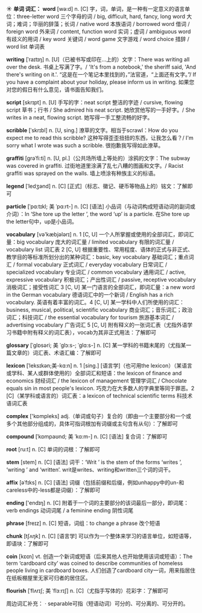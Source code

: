 ☀ <span class="category">**单词 词汇：**</span>
<span class="vocabulary">**word**</span> [wə:d] 
<span class="definition">n. [C] 字，词，单词，是一种有一定意义的语言单位：</span>three-letter word 三个字母的词 / big, difficult, hard, fancy, long word 大词；难词；华丽的辞藻；长词 / native word 本族语词 / borrowed word 借词 / foreign word 外来词 / content, function word 实词；虚词 / ambiguous word 有歧义的用词 / key word 关键词 / word game 文字游戏 / word choice 措辞 / word list 单词表
                      
<span class="vocabulary">**writing**</span> [ˈraɪtɪŋ]
<span class="definition">n. [U]（已被书写或印在…上的）文字：</span>There was writing all over the desk. 书桌上写满了字。/ 'It's from a notebook,' the sheriff said, 'And there's writing on it.'. “这是在一个笔记本里找到的，”法官道，“上面还有文字。”/ If you have a complaint about your holiday, please inform us in writing. 如果您对您的假日有什么意见，请书面告知我们。

<span class="vocabulary">**script**</span> [skrɪpt]
<span class="definition">n.  [U] 手写的字：</span>neat script 整洁的字迹 / cursive, flowing script 草书；行书 / She admired his neat script. 她欣赏他写的一手好字。/ She writes in a neat, flowing script. 她写得一手工整流畅的好字。
                      
<span class="vocabulary">**scribble**</span> [ˈskrɪbl]
<span class="definition">n. [U, sing.] 潦草的文字。相当于scrawl：</span>How do you expect me to read this scribble? 这种写得歪歪扭扭的东西，让我怎么看？/ I'm sorry what I wrote was such a scribble. 很抱歉我写得如此潦草。
     
<span class="vocabulary">**graffiti**</span> [grəˈfi:ti]
<span class="definition">n. [U, pl.]（公共场所墙上等处的）涂鸦的文字：</span>The subway was covered in graffiti. 过街地道里涂满了乱七八糟的图画和文字。/ Racist graffiti was sprayed on the walls. 墙上喷涂有种族主义的标语。
           
<span class="vocabulary">**legend**</span> [ˈledʒənd]
<span class="definition">n. [C] [正式]（标志、徽记、硬币等物品上的）铭文：</span>了解即可

<span class="vocabulary">**particle**</span> [ˈpɑ:tɪkl; 美 ˈpɑ:rt-]
<span class="definition">n. [C] [语法] 小品词（与动词构成短语动词的副词或介词）：</span>In ‘She tore up the letter ’, the word ‘up’ is a particle. 在She tore up the letter句中，up是小品词。

<span class="vocabulary">**vocabulary**</span> [və'kæbjələrɪ] 
<span class="definition">n. 1 [C, U] 一个人所掌握或使用的全部词汇，即词汇量：</span>big vocabulary 庞大的词汇量 / limited vocabulary 有限的词汇量 / vocabulary list 词汇表 <span class="definition">2 [C, U] 根据重要性、常用程度、语体的正式与非正式、教学目的等标准所划分出的某种词汇：</span>basic, key vocabulary 基础词汇；重点词汇 / formal vocabulary 正式词汇 / everyday vocabulary 日常词汇  / specialized vocabulary 专业词汇 / common vocabulary 通用词汇 / active, expressive vocabulary 积极词汇；产出性词汇 / passive, receptive vocabulary 消极词汇；接受性词汇 <span class="definition">3 [C, U] 某一门语言的全部词汇，即词汇量：</span>a new word in the German vocabulary 德语词汇中的一个新词 / English has a rich vocabulary. 英语有着丰富的词汇。<span class="definition">4 [C, U] 某一学科中人们所使用的词汇：</span>business, musical, political, scientific vocabulary 商业词汇；音乐词汇；政治词汇；科技词汇 / the essential vocabulary for tourism 旅游基本词汇 / advertising vocabulary 广告词汇 <span class="definition">5 [C, U] 附有释义的一张词汇表（尤指外语学习书籍中附有释义的词汇表），vocab为其非正式用法：</span>了解即可
           
<span class="vocabulary">**glossary**</span> [ˈglɒsəri; 美 ˈglɔ:s-; ˈglɑ:s-]
<span class="definition">n. [C] 某一学科的书籍末尾的（尤指某一篇文章的）词汇表、术语汇编：</span>了解即可           

<span class="vocabulary">**lexicon**</span> [ˈleksɪkən;美-kɑ:n]
<span class="definition">n. 1 [sing.] [语言学]（也可用the lexicon）（某语言或学科、某人或群体使用的）全部词汇和短语：</span>the lexicon of finance and economics 财经词汇 / the lexicon of management 管理学词汇 / Chocolate equals sin in most people's lexicon. 巧克力在大多数人的字典里等同于罪恶。<span class="definition">2 [C]（某学科或语言的）词汇表：</span>a lexicon of technical scientific terms 科技术语词汇表

<span class="vocabulary">**complex**</span> ['kɒmpleks] 
<span class="definition">adj.（单词或句子）复合的（即由一个主要部分和一个或多个其他部分组成的，具体可指词根加有词缀或主句含有从句）：</span>了解即可
           
<span class="vocabulary">**compound**</span> [ˈkɒmpaʊnd; 美 ˈkɑ:m-]
<span class="definition">n. [C] [语法] 复合词：</span>了解即可

<span class="vocabulary">**root**</span> [ru:t] 
<span class="definition">n. [C] 单词的词根：</span>了解即可
           
<span class="vocabulary">**stem**</span> [stem]
<span class="definition">n. [C] [语法] 词干：</span>‘Writ ’ is the stem of the forms ‘writes ’, ‘writing ’ and ‘written’. writ是writes、writing和written三个词的词干。
           
<span class="vocabulary">**affix**</span> [əˈfɪks]
<span class="definition">n. [C] [语法] 词缀（包括前缀和后缀，例如unhappy中的un-和careless中的-less都是词缀）：</span>了解即可

<span class="vocabulary">**ending**</span> ['endɪŋ] 
<span class="definition">n. [C] 附着于一个词的主要部分的该词最后一部分，即词尾：</span>verb endings 动词词尾 / a feminine ending 阴性词尾

<span class="vocabulary">**phrase**</span> [freɪz] 
<span class="definition">n. [C] 短语，词组：</span>to change a phrase 改个短语
           
<span class="vocabulary">**chunk**</span> [tʃʌŋk]
<span class="definition">n. [C] [语言学] 可以作为一个整体来学习的语言单位，如短语等，即语块：</span>了解即可

<span class="vocabulary">**coin**</span> [kɒɪn] 
<span class="definition">vt. 创造一个新词或短语（后来其他人也开始使用该词或短语）：</span>The term ‘cardboard city’ was coined to describe communities of homeless people living in cardboard boxes. 人们创造了cardboard city一词，用来指居住在纸板棚屋里无家可归者的居住区。
           
<span class="vocabulary">**flourish**</span> [ˈflʌrɪʃ; 美 ˈflɜ:rɪʃ]
<span class="definition">n. [C]（尤指手写体的）花彩字：</span>了解即可

周边词汇补充：
· separable可指（短语动词）可分的、可分离的、可分开的。
